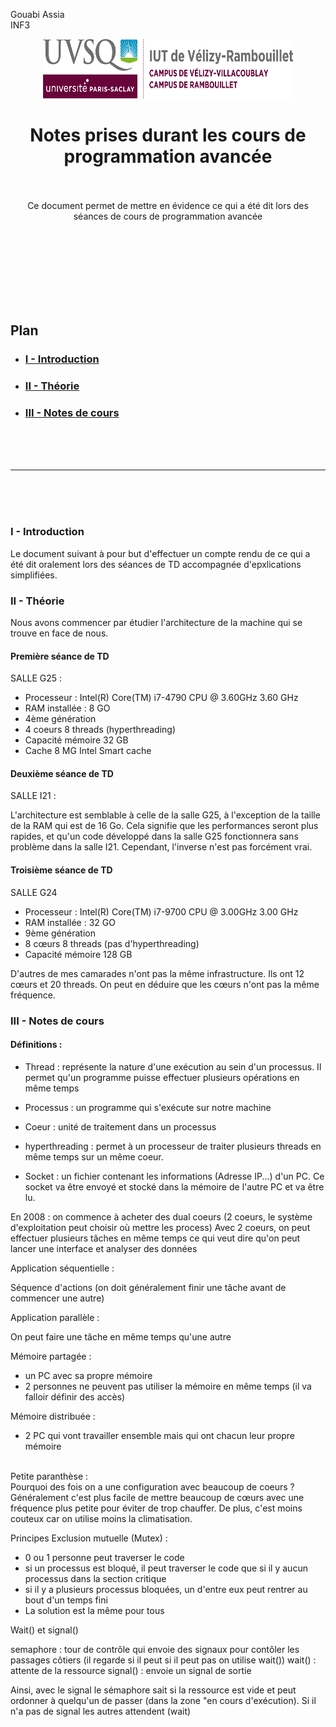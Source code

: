 Gouabi Assia <br>
INF3

<div align="center">
<img height="95" width="400" src="../img/iut_velizy.png" title="logo vélizy"/>

# Notes prises durant les cours de programmation avancée

<br><br>
Ce document permet de mettre en évidence ce qui a été dit lors des séances de cours de programmation avancée

</div>

<br><br><br><br><br><br><br>

## Plan
- ### [I - Introduction](#p1)
- ### [II - Théorie](#p2)
- ### [III - Notes de cours](#p3)

<br><br><br>

----------

<br><br><br>

### <a name="p1"></a> I - Introduction

Le document suivant à pour but d'effectuer un compte rendu de ce qui a été dit oralement lors des séances de TD accompagnée d'epxlications simplifiées. 

### <a name="p2"></a> II - Théorie

Nous avons commencer par étudier l'architecture de la machine qui se trouve en face de nous.

#### Première séance de TD

SALLE G25 :

- Processeur : Intel(R) Core(TM) i7-4790 CPU @ 3.60GHz   3.60 GHz
- RAM installée : 8 GO
- 4ème génération
- 4 coeurs 8 threads (hyperthreading)
- Capacité mémoire 32 GB
- Cache 8 MG Intel Smart cache

#### Deuxième séance de TD

SALLE I21 :

L'architecture est semblable à celle de la salle G25, à l'exception de la taille de la RAM qui est de 16 Go. Cela signifie que les performances seront plus rapides, et qu'un code développé dans la salle G25 fonctionnera sans problème dans la salle I21. Cependant, l'inverse n'est pas forcément vrai.

#### Troisième séance de TD

SALLE G24

- Processeur : Intel(R) Core(TM) i7-9700 CPU @ 3.00GHz   3.00 GHz
- RAM installée : 32 GO
- 9ème génération
- 8 cœurs 8 threads (pas d'hyperthreading)
- Capacité mémoire 128 GB

D'autres de mes camarades n'ont pas la même infrastructure. Ils ont 12 cœurs et 20 threads. On peut en déduire que les cœurs n'ont pas la même fréquence.

### <a name="p3"></a> III - Notes de cours 

#### Définitions : 

- Thread : représente la nature d'une exécution au sein d'un processus. Il permet qu'un programme puisse effectuer plusieurs opérations en même temps

- Processus : un programme qui s'exécute sur notre machine 

- Coeur : unité de traitement dans un processus 

- hyperthreading : permet à un processeur de traiter plusieurs threads en même temps sur un même coeur. 

- Socket : un fichier contenant les informations (Adresse IP...) d'un PC. Ce socket va être envoyé et stocké dans la mémoire de l'autre PC et va être lu. 


En 2008 : on commence à acheter des dual coeurs (2 coeurs, le système d'exploitation peut choisir où mettre les process)
Avec 2 coeurs, on peut effectuer plusieurs tâches en même temps ce qui veut dire qu'on peut lancer une interface et analyser des données

Application séquentielle : 

Séquence d'actions (on doit généralement finir une tâche avant de commencer une autre)

Application parallèle : 

On peut faire une tâche en même temps qu'une autre

Mémoire partagée : 
- un PC avec sa propre mémoire 
- 2 personnes ne peuvent pas utiliser la mémoire en même temps (il va falloir définir des accès)

Mémoire distribuée : 
- 2 PC qui vont travailler ensemble mais qui ont chacun leur propre mémoire

<br>Petite paranthèse : 
<br>Pourquoi des fois on a une configuration avec beaucoup de coeurs ? <br>
Généralement c'est plus facile de mettre beaucoup de cœurs avec une fréquence plus petite pour éviter de trop chauffer. De plus, c'est moins couteux car on utilise moins la climatisation.

Principes Exclusion mutuelle (Mutex) :
* 0 ou 1 personne peut traverser le code
* si un processus est bloqué, il peut traverser le code que si il y aucun processus dans la section critique
* si il y a plusieurs processus bloquées, un d'entre eux peut rentrer au bout d'un temps fini
* La solution est la même pour tous

Wait() et signal()

semaphore : tour de contrôle qui envoie des signaux pour contôler les passages côtiers (il regarde si il peut si il peut pas on utilise wait())
wait() : attente de la ressource
signal() : envoie un signal de sortie 

Ainsi, avec le signal le sémaphore sait si la ressource est vide et peut ordonner à quelqu'un de passer (dans la zone "en cours d'exécution). Si il n'a pas de signal les autres attendent (wait)


